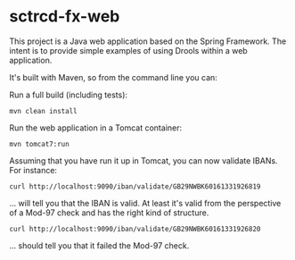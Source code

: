 sctrcd-fx-web
=============

This project is a Java web application based on the Spring Framework. The intent is to provide simple examples of using Drools within a web application.

It's built with Maven, so from the command line you can:

Run a full build (including tests):

    mvn clean install

Run the web application in a Tomcat container:

    mvn tomcat7:run

Assuming that you have run it up in Tomcat, you can now validate IBANs. For instance:

    curl http://localhost:9090/iban/validate/GB29NWBK60161331926819
    
... will tell you that the IBAN is valid. At least it's valid from the perspective of a 
Mod-97 check and has the right kind of structure.

    curl http://localhost:9090/iban/validate/GB29NWBK60161331926820

... should tell you that it failed the Mod-97 check.
